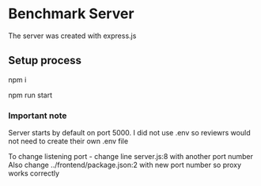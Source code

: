 # Benchmark Server

The server was created with express.js

## Setup process

npm i

npm run start

### Important note

Server starts by default on port 5000. I did not use .env so reviewrs would not need to create their own .env file

To change listening port - change line server.js:8 with another port number
Also change ../frontend/package.json:2  with  new port number so proxy works correctly